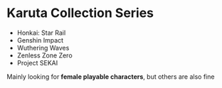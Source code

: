 # Karuta Collection Series

- Honkai: Star Rail
- Genshin Impact
- Wuthering Waves
- Zenless Zone Zero
- Project SEKAI

Mainly looking for **female playable characters**, but others are also fine
